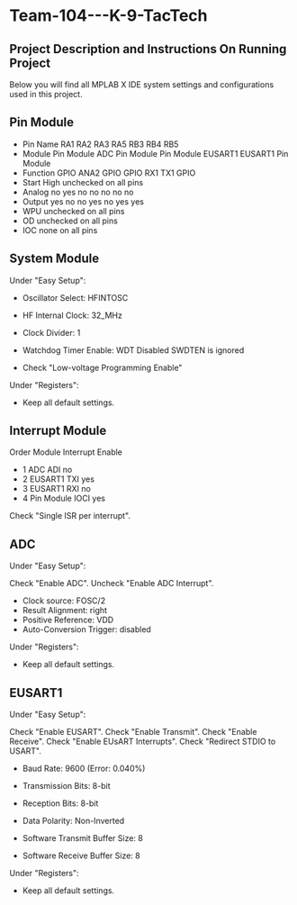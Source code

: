 # Team-104---K-9-TacTech
Project Description and Instructions On Running Project
----------------------------------------------------------------------------------------------------------------------------------
Below you will find all MPLAB X IDE system settings and configurations used in this project.



Pin Module
----------------------------------------------------------------------------------------------------------------------------------
* Pin Name	RA1			RA2		RA3		RA5		RB3		RB4		RB5
* Module	Pin Module		ADC		Pin Module	Pin Module	EUSART1		EUSART1		Pin Module
* Function	GPIO			ANA2		GPIO		GPIO		RX1		TX1		GPIO
* Start High	unchecked on all pins	
* Analog	no			yes		no		no		no		no		no
* Output	yes			no		no		yes		no		yes		yes
* WPU		unchecked on all pins	
* OD		unchecked on all pins	
* IOC		none on all pins	



System Module
-----------------------------------------------------------------------------------------------------------------------------------
Under "Easy Setup":
* Oscillator Select: HFINTOSC
* HF Internal Clock: 32_MHz
* Clock Divider: 1

* Watchdog Timer Enable: WDT Disabled SWDTEN is ignored

* Check "Low-voltage Programming Enable"

Under "Registers":
* Keep all default settings.



Interrupt Module
-----------------------------------------------------------------------------------------------------------------------------------
Order	Module		Interrupt	Enable
* 1	ADC		ADI		no
* 2	EUSART1		TXI		yes
* 3	EUSART1		RXI		no	
* 4	Pin Module	IOCI		yes	

Check "Single ISR per interrupt".



ADC
-----------------------------------------------------------------------------------------------------------------------------------
Under "Easy Setup":

Check "Enable ADC".
Uncheck "Enable ADC Interrupt".

* Clock source: 		FOSC/2
* Result Alignment: 		right
* Positive Reference: 		VDD
* Auto-Conversion Trigger: 	disabled

Under "Registers":
* Keep all default settings.



EUSART1
-----------------------------------------------------------------------------------------------------------------------------------
Under "Easy Setup":

Check "Enable EUSART".
Check "Enable Transmit".
Check "Enable Receive".
Check "Enable EUsART Interrupts".
Check "Redirect STDIO to USART".

* Baud Rate: 		9600 (Error: 0.040%)
* Transmission Bits: 	8-bit
* Reception Bits: 	8-bit
* Data Polarity: 	Non-Inverted

* Software Transmit Buffer Size: 8
* Software Receive Buffer Size:  8


Under "Registers":
* Keep all default settings.
